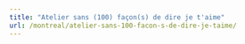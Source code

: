 ```yaml
---
title: "Atelier sans (100) façon(s) de dire je t'aime"
url: /montreal/atelier-sans-100-facon-s-de-dire-je-taime/
---
```

